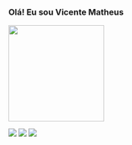 ### Olá! Eu sou Vicente Matheus  


<div align="left">
  <a href="https://https://github.com/vicentheus">
  <img height="190em" src="https://github-readme-stats.vercel.app/api/top-langs/?username=vicentheus&layout=compact&langs_count=7&theme=dark"/>
</div>
  
  
  <div> 

  <a href = "mailto:vicent-matheus@hotmail.com"><img src="https://img.shields.io/badge/Microsoft_Outlook-0078D4?style=for-the-badge&logo=microsoft-outlook&logoColor=white" target="_blank"></a>
  <a href="https://www.linkedin.com/in/vicente-matheus-77b012170" target="_blank"><img src="https://img.shields.io/badge/-LinkedIn-%230077B5?style=for-the-badge&logo=linkedin&logoColor=white" target="_blank"></a>
  <a href="https://project-analytics-hrocket.herokuapp.com/" target="_blank"><img src="https://img.shields.io/badge/Heroku-430098?style=for-the-badge&logo=heroku&logoColor=white" target="_blank"></a>
  
</div>
